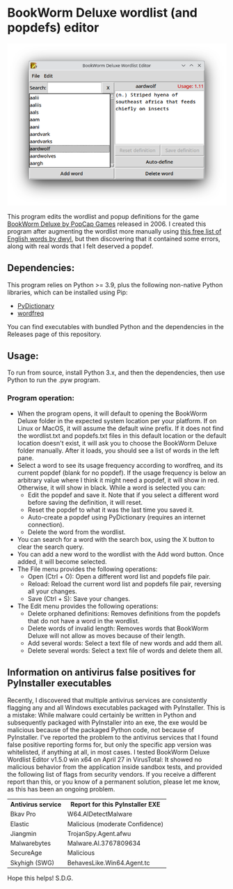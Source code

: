 # BookWorm Deluxe wordlist (and popdefs) editor

![Screenshot](main_window_screenshot.png "The main app window")

This program edits the wordlist and popup definitions for the game [BookWorm Deluxe by PopCap Games](https://oldgamesdownload.com/bookworm-deluxe/) released in 2006. I created this program after augmenting the wordlist more manually using [this free list of English words by dwyl](https://github.com/dwyl/english-words), but then discovering that it contained some errors, along with real words that I felt deserved a popdef.

## Dependencies:
This program relies on Python >= 3.9, plus the following non-native Python libraries, which can be installed using Pip:
- [PyDictionary](https://pypi.org/project/PyDictionary/)
- [wordfreq](https://pypi.org/project/wordfreq/)

You can find executables with bundled Python and the dependencies in the Releases page of this repository.

## Usage:
To run from source, install Python 3.x, and then the dependencies, then use Python to run the .pyw program.

### Program operation:
- When the program opens, it will default to opening the BookWorm Deluxe folder in the expected system location per your platform. If on Linux or MacOS, it will assume the default wine prefix. If it does not find the wordlist.txt and popdefs.txt files in this default location or the default location doesn't exist, it will ask you to choose the BookWorm Deluxe folder manually. After it loads, you should see a list of words in the left pane.
- Select a word to see its usage frequency according to wordfreq, and its current popdef (blank for no popdef). If the usage frequency is below an arbitrary value where I think it might need a popdef, it will show in red. Otherwise, it will show in black. While a word is selected you can:
    - Edit the popdef and save it. Note that if you select a different word before saving the definition, it will reset.
    - Reset the popdef to what it was the last time you saved it.
    - Auto-create a popdef using PyDictionary (requires an internet connection).
    - Delete the word from the wordlist.
- You can search for a word with the search box, using the X button to clear the search query.
- You can add a new word to the wordlist with the Add word button. Once added, it will become selected.
- The File menu provides the following operations:
    - Open (Ctrl + O): Open a different word list and popdefs file pair.
    - Reload: Reload the current word list and popdefs file pair, reversing all your changes.
    - Save (Ctrl + S): Save your changes.
- The Edit menu provides the following operations:
    - Delete orphaned definitions: Removes definitions from the popdefs that do not have a word in the wordlist.
    - Delete words of invalid length: Removes words that BookWorm Deluxe will not allow as moves because of their length.
    - Add several words: Select a text file of new words and add them all.
    - Delete several words: Select a text file of words and delete them all.

## Information on antivirus false positives for PyInstaller executables

Recently, I discovered that multiple antivirus services are consistently flagging any and all Windows executables packaged with PyInstaller. This is a mistake: While malware could certainly be written in Python and subsequently packaged with PyInstaller into an exe, the exe would be malicious because of the packaged Python code, not because of PyInstaller. I've reported the problem to the antivirus services that I found false positive reporting forms for, but only the specific app version was whitelisted, if anything at all, in most cases. I tested BookWorm Deluxe Wordlist Editor v1.5.0 win x64 on April 27 in VirusTotal: It showed no malicious behavior from the application inside sandbox tests, and provided the following list of flags from security vendors. If you receive a different report than this, or you know of a permanent solution, please let me know, as this has been an ongoing problem.


<table>
    <tr>
        <th>Antivirus service</th>
        <th>Report for this PyInstaller EXE</th>
    </tr>
    <tr>
        <td>Bkav Pro</td>
        <td>W64.AIDetectMalware</td>
    </tr>
    <tr>
        <td>Elastic</td>
        <td>Malicious (moderate Confidence)</td>
    </tr>
    <tr>
        <td>Jiangmin</td>
        <td>TrojanSpy.Agent.afwu</td>
    </tr>
    <tr>
        <td>Malwarebytes</td>
        <td>Malware.AI.3767809634</td>
    </tr>
    <tr>
        <td>SecureAge</td>
        <td>Malicious</td>
    </tr>
    <tr>
        <td>Skyhigh (SWG)</td>
        <td>BehavesLike.Win64.Agent.tc</td>
    </tr>
</table>

Hope this helps! S.D.G.
